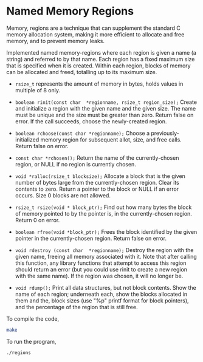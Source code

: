 # Named Memory Regions

Memory, regions are a technique that can supplement the standard C memory allocation system, making it more efficient to allocate and free memory, and to prevent memory leaks.

Implemented named memory-regions where each region is given a name (a string) and referred to by that name. Each region has a fixed maximum size that is specified when it is created. Within each region, blocks of memory can be allocated and freed, totalling up to its maximum size.

* `rsize_t` represents the amount of memory in bytes, holds values in multiple of 8 only.

* `boolean rinit(const char  *regionname, rsize_t region_size);` Create and initialize a region with the given name and the given size. The name must be unique and the size must be greater than zero. Return false on error. If the call succeeds, choose the newly-created region. 

* `boolean rchoose(const char *regionname);` Choose a previously-initialized memory region for subsequent allot, size, and free calls. Return false on error. 

* `const char *rchosen();` Return the name of the currently-chosen region, or NULL if no region is currently chosen.

* `void *ralloc(rsize_t blocksize);` Allocate a block that is the given number of bytes large from the currently-chosen region. Clear its contents to zero. Return a pointer to the block or NULL if an error occurs. Size 0 blocks are not allowed. 

* `rsize_t rsize(void * block_ptr);` Find out how many bytes the block of memory pointed to by the pointer is, in the currently-chosen region. Return 0 on error.

* `boolean rfree(void *block_ptr);` Frees the block identified by the given pointer in the currently-chosen region. Return false on error. 

* `void rdestroy (const char  *regionname);` Destroy the region with the given name, freeing all memory associated with it. Note that after calling this function, any library functions that attempt to access this region should return an error (but you could use rinit to create a new region with the same name). If the region was chosen, it will no longer be. 

* `void rdump();` Print all data structures, but not block contents. Show the name of each region; underneath each, show the blocks allocated in them and the, block sizes (use "%p" printf format for block pointers), and the percentage of the region that is still free.

To compile the code,
```bash
make
```

To run the program,
```bash
./regions
```
